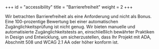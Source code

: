 +++
id = "accessibility"
title = "Barrierefreiheit"
weight = 2
+++

Wir betrachten Barrierefreiheit als eine Anforderung und nicht als Bonus. Eine 100-prozentige Bewertung bei einer automatischen Zugänglichkeitsprüfung ist nicht genug. Wir bieten manuelle und automatisierte Zugänglichkeitstests an, einschließlich bewährter Praktiken in Design und Entwicklung, um sicherzustellen, dass Ihr Projekt mit ADA, Abschnitt 508 und WCAG 2.1 AA oder höher konform ist.